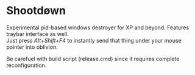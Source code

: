 # Shootdøwn
Experimental pid-based windows destroyer for XP and beyond. Features traybar interface as well.  
Just press _Alt+Shift+F4_ to instantly send that thing under your mouse pointer into oblivion.  
  
Be carefuel with build script (release.cmd) since it requires complete reconfiguration.  

